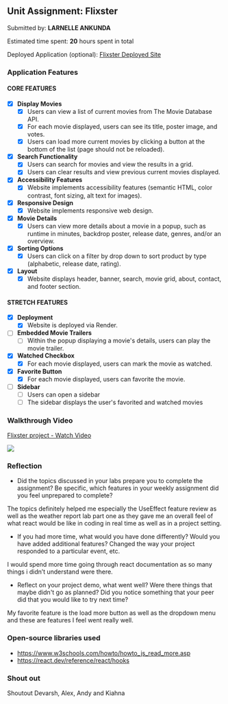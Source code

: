 ## Unit Assignment: Flixster

Submitted by: **LARNELLE ANKUNDA**

Estimated time spent: **20** hours spent in total

Deployed Application (optional): [Flixster Deployed Site](https://flixster-co1q.onrender.com)

### Application Features

#### CORE FEATURES


- [X] **Display Movies**
  -[X] Users can view a list of current movies from The Movie Database API.
  - [X] For each movie displayed, users can see its title, poster image, and votes.
  - [X] Users can load more current movies by clicking a button at the bottom of the list (page should not be reloaded).
- [X] **Search Functionality**
  - [X] Users can search for movies and view the results in a grid.
  - [X] Users can clear results and view previous current movies displayed.
- [X] **Accessibility Features**
  - [X] Website implements accessibility features (semantic HTML, color contrast, font sizing, alt text for images).
- [X] **Responsive Design**
  - [X] Website implements responsive web design.
- [X] **Movie Details**
  - [X] Users can view more details about a movie in a popup, such as runtime in minutes, backdrop poster, release date, genres, and/or an overview.
- [X] **Sorting Options**
  - [X] Users can click on a filter by drop down to sort product by type (alphabetic, release date, rating).
- [X] **Layout**
  - [X] Website displays header, banner, search, movie grid, about, contact, and footer section.

#### STRETCH FEATURES

- [X] **Deployment**
  - [X] Website is deployed via Render.
- [ ] **Embedded Movie Trailers**
  - [ ] Within the popup displaying a movie's details, users can play the movie trailer.
- [X] **Watched Checkbox**
  - [X] For each movie displayed, users can mark the movie as watched.
- [X] **Favorite Button**
  - [X] For each movie displayed, users can favorite the movie.
- [ ] **Sidebar**
  - [ ] Users can open a sidebar
  - [ ] The sidebar displays the user's favorited and watched movies

### Walkthrough Video

<div>
    <a href="https://www.loom.com/share/bb5fe3cd0a914949a095f0da9e17a083">
      <p>Flixster project - Watch Video</p>
    </a>
    <a href="https://www.loom.com/share/bb5fe3cd0a914949a095f0da9e17a083">
      <img style="max-width:300px;" src="https://cdn.loom.com/sessions/thumbnails/bb5fe3cd0a914949a095f0da9e17a083-with-play.gif">
    </a>
  </div>



### Reflection

* Did the topics discussed in your labs prepare you to complete the assignment? Be specific, which features in your weekly assignment did you feel unprepared to complete?

The topics definitely helped me especially the UseEffect feature review as well as the weather report lab part one as they gave me an overall feel of what react would be like in coding in real time as well as in a project setting.

* If you had more time, what would you have done differently? Would you have added additional features? Changed the way your project responded to a particular event, etc.
  
I would spend more time going through react documentation as so many things i didn’t understand were there. 

* Reflect on your project demo, what went well? Were there things that maybe didn't go as planned? Did you notice something that your peer did that you would like to try next time?

My favorite feature is the load more button as well as the dropdown menu and these are features I feel went really well.

### Open-source libraries used

- https://www.w3schools.com/howto/howto_js_read_more.asp
- https://react.dev/reference/react/hooks

### Shout out

Shoutout Devarsh, Alex, Andy and Kiahna